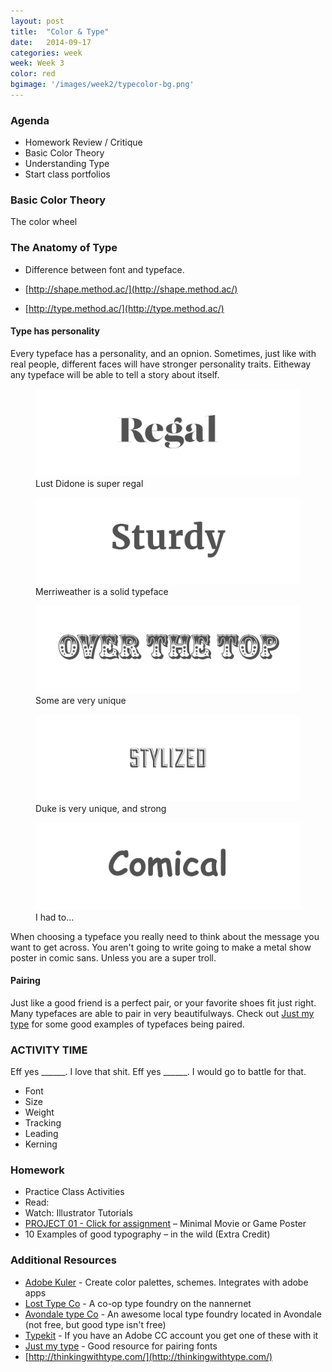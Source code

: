 ```yaml
---
layout: post
title:  "Color & Type"
date:   2014-09-17
categories: week
week: Week 3
color: red
bgimage: '/images/week2/typecolor-bg.png'
---
```


### Agenda
- Homework Review / Critique
- Basic Color Theory
- Understanding Type
- Start class portfolios

### Basic Color Theory
The color wheel

### The Anatomy of Type
- Difference between font and typeface.

- [http://shape.method.ac/](http://shape.method.ac/)
- [http://type.method.ac/](http://type.method.ac/)

#### Type has personality
Every typeface has a personality, and an opnion. Sometimes, just like with real people, different faces will have stronger personality traits. Eitheway any typeface will be able to tell a story about itself.

<figure>
  <img src="/images/week3/type-regal.png" alt="">
  <figcaption>Lust Didone is super regal</figcaption>
  </img>
</figure>

<figure>
  <img src="/images/week3/type-sturdy.png" alt="">
  <figcaption>Merriweather is a solid typeface</figcaption>
  </img>
</figure>

<figure>
  <img src="/images/week3/type-overt.png" alt="">
  <figcaption>Some are very unique</figcaption>
  </img>
</figure>

<figure>
  <img src="/images/week3/type-stylized.png" alt="">
  <figcaption>Duke is very unique, and strong</figcaption>
  </img>
</figure>

<figure>
  <img src="/images/week3/type-comical.png" alt="">
  <figcaption>I had to...</figcaption>
  </img>
</figure>

When choosing a typeface you really need to think about the message you want to get across. You aren't going to write going to make a metal show poster in comic sans. Unless you are a super troll.

#### Pairing
Just like a good friend is a perfect pair, or your favorite shoes fit just right. Many typefaces are able to pair in very beautifulways. Check out [Just my type](http://justmytype.co/) for some good examples of typefaces being paired.

### ACTIVITY TIME
Eff yes ______. I love that shit.
Eff yes ______. I would go to battle for that.

- Font
- Size
- Weight
- Tracking
- Leading
- Kerning


### Homework
- Practice Class Activities
- Read:
- Watch: Illustrator Tutorials
- [PROJECT 01 - Click for assignment](projects/project-01.html) – Minimal Movie or Game Poster
- 10 Examples of good typography – in the wild (Extra Credit)

### Additional Resources
- [Adobe Kuler](https://kuler.adobe.com/create/color-wheel/) - Create color palettes, schemes. Integrates with adobe apps
- [Lost Type Co](http://losttype.com) - A co-op type foundry on the nannernet
- [Avondale type Co](http://avondaletypeco.com/) - An awesome local type foundry located in Avondale (not free, but good type isn't free)
- [Typekit](http://typekict.com) - If you have an Adobe CC account you get one of these with it
- [Just my type](http://justmytype.co/) - Good resource for pairing fonts
- [http://thinkingwithtype.com/](http://thinkingwithtype.com/)
